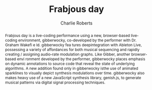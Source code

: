 --- 
  title: "Frabjous day" 
  abstract: "Frabjous day is a live-coding performance using a new, browser-based live-coding environment, gibberwocky, co-developed by the performer with Dr. Graham Wakefi e ld. gibberwocky fea tures deepintegration with Ableton Live, possessing a variety of affordances for both musical sequencing and rapidly creating / assigning audio-rate modulation graphs. Like Gibber, another browser-based envi ronment developed by the performer, gibberwocky places emphasis on dynamic annotations to source code that reveal the state of underlying algorithms. A new addition found only in gibberwocky isthe use of animated sparklines to visually depict synthesis modulations over time. gibberwocky also makes heavy use of a new JavaScript synthesis library, genish.js, to generate musical patterns via digital signal processing techniques." 
  address: "London" 
  author: "Charlie Roberts" 
  booktitle: "Proceedings of the International Web Audio Conference" 
  editor: "Florian Thalmann, Sebastian Ewert" 
  month: "Proceedings of the International Web Audio Conference"
  pages: "2017" 
  publisher: "Queen Mary University of London" 
  series: "WAC '17"
  type: "Performance"  
  year: "2017" 
  id: "2017_EA_75" 
  tags: year2017
  media: none 
  pdflink: /_data/papers/pdf/2017/2017_75.pdf
  ISSN: 2663-5844
---